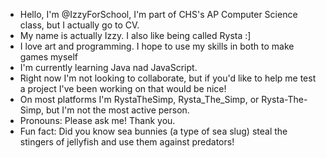 - Hello, I'm @IzzyForSchool, I'm part of CHS's AP Computer Science class, but I actually go to CV.
- My name is actually Izzy. I also like being called Rysta :]
- I love art and programming. I hope to use my skills in both to make games myself 
- I'm currently learning Java nad JavaScript.
- Right now I'm not looking to collaborate, but if you'd like to help me test a project I've been working on that would be nice!
- On most platforms I'm RystaTheSimp, Rysta_The_Simp, or Rysta-The-Simp, but I'm not the most active person.
- Pronouns: Please ask me! Thank you.
- Fun fact: Did you know sea bunnies (a type of sea slug) steal the stingers of jellyfish and use them against predators!

<!---
IzzyForSchool/IzzyForSchool is a ✨ special ✨ repository because its `README.md` (this file) appears on your GitHub profile.
You can click the Preview link to take a look at your changes.
--->
